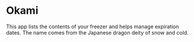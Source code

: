 # Okami
This app lists the contents of your freezer and helps manage expiration dates. The name comes from the Japanese dragon deity of snow and cold.
